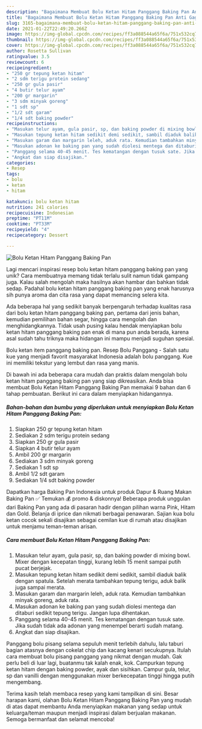 ```yaml
---
description: "Bagaimana Membuat Bolu Ketan Hitam Panggang Baking Pan Anti Gagal"
title: "Bagaimana Membuat Bolu Ketan Hitam Panggang Baking Pan Anti Gagal"
slug: 3165-bagaimana-membuat-bolu-ketan-hitam-panggang-baking-pan-anti-gagal
date: 2021-01-22T22:49:20.266Z
image: https://img-global.cpcdn.com/recipes/ff3a088544a65f6a/751x532cq70/bolu-ketan-hitam-panggang-baking-pan-foto-resep-utama.jpg
thumbnail: https://img-global.cpcdn.com/recipes/ff3a088544a65f6a/751x532cq70/bolu-ketan-hitam-panggang-baking-pan-foto-resep-utama.jpg
cover: https://img-global.cpcdn.com/recipes/ff3a088544a65f6a/751x532cq70/bolu-ketan-hitam-panggang-baking-pan-foto-resep-utama.jpg
author: Rosetta Sullivan
ratingvalue: 3.5
reviewcount: 6
recipeingredient:
- "250 gr tepung ketan hitam"
- "2 sdm terigu protein sedang"
- "250 gr gula pasir"
- "4 butir telur ayam"
- "200 gr margarin"
- "3 sdm minyak goreng"
- "1 sdt sp"
- "1/2 sdt garam"
- "1/4 sdt baking powder"
recipeinstructions:
- "Masukan telur ayam, gula pasir, sp, dan baking powder di mixing bowl. Mixer dengan kecepatan tinggi, kurang lebih 15 menit sampai putih pucat berjejak."
- "Masukan tepung ketan hitam sedikit demi sedikit, sambil diaduk balik dengan spatula. Setelah merata tambahkan tepung terigu, aduk balik juga sampai merata."
- "Masukan garam dan margarin leleh, aduk rata. Kemudian tambahkan minyak goreng, aduk rata."
- "Masukan adonan ke baking pan yang sudah diolesi mentega dan ditaburi sedikit tepung terigu. Jangan lupa dihentakan."
- "Panggang selama 40-45 menit. Tes kematangan dengan tusuk sate. Jika sudah tidak ada adonan yang menempel berarti sudah matang."
- "Angkat dan siap disajikan."
categories:
- Resep
tags:
- bolu
- ketan
- hitam

katakunci: bolu ketan hitam 
nutrition: 241 calories
recipecuisine: Indonesian
preptime: "PT11M"
cooktime: "PT33M"
recipeyield: "4"
recipecategory: Dessert

---
```



![Bolu Ketan Hitam Panggang Baking Pan](https://img-global.cpcdn.com/recipes/ff3a088544a65f6a/751x532cq70/bolu-ketan-hitam-panggang-baking-pan-foto-resep-utama.jpg)

Lagi mencari inspirasi resep bolu ketan hitam panggang baking pan yang unik? Cara membuatnya memang tidak terlalu sulit namun tidak gampang juga. Kalau salah mengolah maka hasilnya akan hambar dan bahkan tidak sedap. Padahal bolu ketan hitam panggang baking pan yang enak harusnya sih punya aroma dan cita rasa yang dapat memancing selera kita.

Ada beberapa hal yang sedikit banyak berpengaruh terhadap kualitas rasa dari bolu ketan hitam panggang baking pan, pertama dari jenis bahan, kemudian pemilihan bahan segar, hingga cara mengolah dan menghidangkannya. Tidak usah pusing kalau hendak menyiapkan bolu ketan hitam panggang baking pan enak di mana pun anda berada, karena asal sudah tahu triknya maka hidangan ini mampu menjadi suguhan spesial.

Bolu ketan item panggang baking pan. Resep Bolu Panggang - Salah satu kue yang menjadi favorit masyarakat Indonesia adalah bolu panggang. Kue ini memiliki tekstur yang lembut dan rasa yang manis.


Di bawah ini ada beberapa cara mudah dan praktis dalam mengolah bolu ketan hitam panggang baking pan yang siap dikreasikan. Anda bisa membuat Bolu Ketan Hitam Panggang Baking Pan memakai 9 bahan dan 6 tahap pembuatan. Berikut ini cara dalam menyiapkan hidangannya.

<!--inarticleads1-->

##### Bahan-bahan dan bumbu yang diperlukan untuk menyiapkan Bolu Ketan Hitam Panggang Baking Pan:

1. Siapkan 250 gr tepung ketan hitam
1. Sediakan 2 sdm terigu protein sedang
1. Siapkan 250 gr gula pasir
1. Siapkan 4 butir telur ayam
1. Ambil 200 gr margarin
1. Sediakan 3 sdm minyak goreng
1. Sediakan 1 sdt sp
1. Ambil 1/2 sdt garam
1. Sediakan 1/4 sdt baking powder


Dapatkan harga Baking Pan Indonesia untuk produk Dapur &amp; Ruang Makan Baking Pan ✅ Temukan 💰 promo &amp; diskonnya! Beberapa produk unggulan dari Baking Pan yang ada di pasaran hadir dengan pilihan warna Pink, Hitam dan Gold. Belanja di iprice dan nikmati berbagai penawaran. Sajian kua bolu ketan cocok sekali disajikan sebagai cemilan kue di rumah atau disajikan untuk menjamu teman-teman arisan. 

<!--inarticleads2-->

##### Cara membuat Bolu Ketan Hitam Panggang Baking Pan:

1. Masukan telur ayam, gula pasir, sp, dan baking powder di mixing bowl. Mixer dengan kecepatan tinggi, kurang lebih 15 menit sampai putih pucat berjejak.
1. Masukan tepung ketan hitam sedikit demi sedikit, sambil diaduk balik dengan spatula. Setelah merata tambahkan tepung terigu, aduk balik juga sampai merata.
1. Masukan garam dan margarin leleh, aduk rata. Kemudian tambahkan minyak goreng, aduk rata.
1. Masukan adonan ke baking pan yang sudah diolesi mentega dan ditaburi sedikit tepung terigu. Jangan lupa dihentakan.
1. Panggang selama 40-45 menit. Tes kematangan dengan tusuk sate. Jika sudah tidak ada adonan yang menempel berarti sudah matang.
1. Angkat dan siap disajikan.


Panggang bolu pisang selama sepuluh menit terlebih dahulu, lalu taburi bagian atasnya dengan cokelat chip dan kacang kenari secukupnya. Itulah cara membuat bolu pisang panggang yang nikmat dengan mudah. Gak perlu beli di luar lagi, buatanmu tak kalah enak, kok. Campurkan tepung ketan hitam dengan baking powder, ayak dan sisihkan. Campur gula, telur, sp dan vanilli dengan menggunakan mixer berkecepatan tinggi hingga putih mengembang. 

Terima kasih telah membaca resep yang kami tampilkan di sini. Besar harapan kami, olahan Bolu Ketan Hitam Panggang Baking Pan yang mudah di atas dapat membantu Anda menyiapkan makanan yang sedap untuk keluarga/teman maupun menjadi inspirasi dalam berjualan makanan. Semoga bermanfaat dan selamat mencoba!
